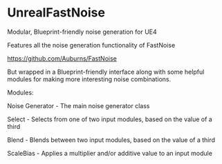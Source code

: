 # UnrealFastNoise
Modular, Blueprint-friendly noise generation for UE4

Features all the noise generation functionality of FastNoise

https://github.com/Auburns/FastNoise

But wrapped in a Blueprint-friendly interface along with some helpful modules for making more interesting noise combinations.

Modules:

Noise Generator - The main noise generator class

Select - Selects from one of two input modules, based on the value of a third

Blend - Blends between two input modules, based on the value of a third

ScaleBias - Applies a multiplier and/or additive value to an input module
